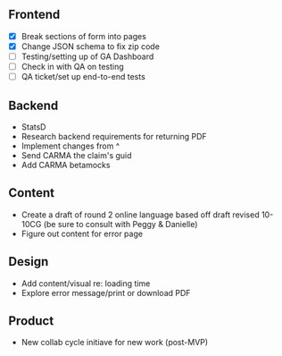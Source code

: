 ## Frontend
- [x] Break sections of form into pages
- [x] Change JSON schema to fix zip code
- [ ] Testing/setting up of GA Dashboard
- [ ] Check in with QA on testing
- [ ] QA ticket/set up end-to-end tests

## Backend
- StatsD
- Research backend requirements for returning PDF
- Implement changes from ^
- Send CARMA the claim's guid
- Add CARMA betamocks

## Content
- Create a draft of round 2 online language based off draft revised 10-10CG (be sure to consult with Peggy & Danielle)
- Figure out content for error page

## Design
- Add content/visual re: loading time
- Explore error message/print or download PDF

## Product
- New collab cycle initiave for new work (post-MVP)
